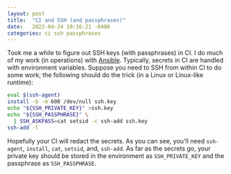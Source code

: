 ```yaml
---
layout: post
title:  "CI and SSH (and passphrases)"
date:   2022-04-24 10:16:21 -0400
categories: ci ssh passphrases
---
```


Took me a while to figure out SSH keys (with passphrases) in CI.
I do much of my work (in operations) with [Ansible](https://github.com/ansible/ansible).
Typically, secrets in CI are handled with environment variables.
Suppose you need to SSH from within CI to do some work; the following should do the trick (in a Linux or Linux-like runtime):

```bash
eval $(ssh-agent)
install -b -m 600 /dev/null ssh.key
echo "${SSH_PRIVATE_KEY}" >ssh.key
echo "${SSH_PASSPHRASE}" \
  | SSH_ASKPASS=cat setsid -c ssh-add ssh.key
ssh-add -l
```

Hopefully your CI will redact the secrets.
As you can see, you'll need `ssh-agent`, `install`, `cat`, `setsid`, and, `ssh-add`.
As far as the secrets go, your private key should be stored in the environment as `SSH_PRIVATE_KEY` and the passphrase as `SSH_PASSPHRASE`.
